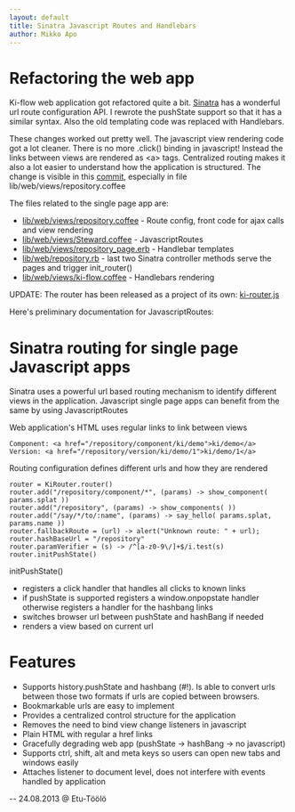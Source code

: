 ```yaml
---
layout: default
title: Sinatra Javascript Routes and Handlebars
author: Mikko Apo
---
```


# Refactoring the web app

Ki-flow web application got refactored quite a bit. [Sinatra](http://www.sinatrarb.com/) has a wonderful
url route configuration API. I rewrote the pushState support so that it has a similar syntax.
Also the old templating code was replaced with Handlebars.

These changes worked out pretty well. The javascript view rendering code got a lot cleaner. There is no more .click()
binding in javascript! Instead the links between views are rendered as &lt;a> tags. Centralized routing makes it also
a lot easier to understand how the application is structured. The change is visible in this
[commit](https://github.com/mikko-apo/ki-flow/commit/fda63d5df5c593b7e1381bc0dc7096f4751234ca),
especially in file lib/web/views/repository.coffee

The files related to the single page app are:

* [lib/web/views/repository.coffee](https://github.com/mikko-apo/ki-flow/blob/master/lib/web/views/repository.coffee) - Route config, front code for ajax calls and view rendering
* [lib/web/views/Steward.coffee](https://github.com/mikko-apo/ki-flow/blob/master/lib/web/views/Steward.coffee) - JavascriptRoutes
* [lib/web/views/repository_page.erb](https://github.com/mikko-apo/ki-flow/blob/master/lib/web/views/repository_page.erb) - Handlebar templates
* [lib/web/repository.rb](https://github.com/mikko-apo/ki-flow/blob/master/lib/web/repository.rb) - last two Sinatra controller methods serve the pages and trigger init_router()
* [lib/web/views/ki-flow.coffee](https://github.com/mikko-apo/ki-flow/blob/master/lib/web/views/ki-flow.coffee) - Handlebars rendering

UPDATE: The router has been released as a project of its own: [ki-router.js](https://github.com/mikko-apo/ki-router.js)

Here's preliminary documentation for JavascriptRoutes:

# Sinatra routing for single page Javascript apps

Sinatra uses a powerful url based routing mechanism to identify different views in the application. Javascript
single page apps can benefit from the same by using JavascriptRoutes

Web application's HTML uses regular links to link between views

    Component: <a href="/repository/component/ki/demo">ki/demo</a>
    Version: <a href="/repository/version/ki/demo/1">ki/demo/1</a>

Routing configuration defines different urls and how they are rendered

    router = KiRouter.router()
    router.add("/repository/component/*", (params) -> show_component( params.splat ))
    router.add("/repository", (params) -> show_components( ))
    router.add("/say/*/to/:name", (params) -> say_hello( params.splat, params.name ))
    router.fallbackRoute = (url) -> alert("Unknown route: " + url);
    router.hashBaseUrl = "/repository"
    router.paramVerifier = (s) -> /^[a-z0-9\/]+$/i.test(s)
    router.initPushState()

initPushState()

* registers a click handler that handles all clicks to known links
* if pushState is supported registers a window.onpopstate handler otherwise registers a handler for the hashbang links
* switches browser url between pushState and hashBang if needed
* renders a view based on current url

# Features

* Supports history.pushState and hashbang (#!). Is able to convert urls between those two formats if urls are copied between browsers.
* Bookmarkable urls are easy to implement
* Provides a centralized control structure for the application
* Removes the need to bind view change listeners in javascript
* Plain HTML with regular a href links
* Gracefully degrading web app (pushState -> hashBang -> no javascript)
* Supports ctrl, shift, alt and meta keys so users can open new tabs and windows easily
* Attaches listener to document level, does not interfere with events handled by application

--
24.08.2013 @ Etu-Töölö